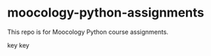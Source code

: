 moocology-python-assignments
============================

This repo is for Moocology Python course assignments.

key
key
